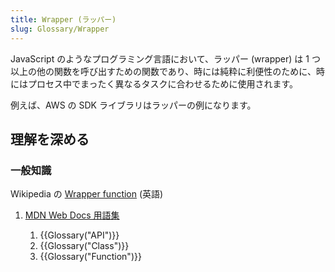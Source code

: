 ```yaml
---
title: Wrapper (ラッパー)
slug: Glossary/Wrapper
---
```


JavaScript のようなプログラミング言語において、ラッパー (wrapper) は 1 つ以上の他の関数を呼び出すための関数であり、時には純粋に利便性のために、時にはプロセス中でまったく異なるタスクに合わせるために使用されます。

例えば、AWS の SDK ライブラリはラッパーの例になります。

## 理解を深める

### 一般知識

Wikipedia の [Wrapper function](https://en.wikipedia.org/wiki/Wrapper_function) (英語)

1. [MDN Web Docs 用語集](/ja/docs/Glossary)

   1. {{Glossary("API")}}
   2. {{Glossary("Class")}}
   3. {{Glossary("Function")}}
